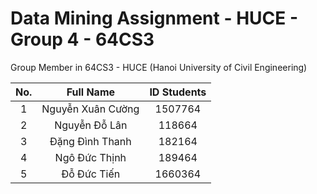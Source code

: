 # Data Mining Assignment - HUCE - Group 4 - 64CS3

Group Member in 64CS3 - HUCE (Hanoi University of Civil Engineering)

| **No.** |   **Full Name**   | **ID Students** |
|:-------:|:-----------------:|:---------------:|
|    1    | Nguyễn Xuân Cường |     1507764     |
|    2    |   Nguyễn Đỗ Lân   |      118664     |
|    3    |  Đặng Đình Thanh  |      182164     |
|    4    |   Ngô Đức Thịnh   |      189464     |
|    5    |    Đỗ Đức Tiến    |     1660364     |

